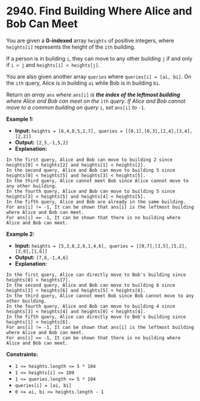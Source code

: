 # 2940. Find Building Where Alice and Bob Can Meet

You are given a **0-indexed** array `heights` of positive integers, where `heights[i]` represents the height of the `ith` building.

If a person is in building `i`, they can move to any other building `j` if and only if `i < j` and `heights[i] < heights[j]`.

You are also given another array `queries` where `queries[i] = [ai, bi]`. On the `ith` query, Alice is in building `ai` while Bob is in building `bi`.

Return _an array_ `ans` _where_ `ans[i]` _is **the index of the leftmost building** where Alice and Bob can meet on the_ `ith` _query_. _If Alice and Bob cannot move to a common building on query_ `i`, _set_ `ans[i]` _to_ `-1`.

**Example 1:**

* **Input:** `heights = [6,4,8,5,2,7], queries = [[0,1],[0,3],[2,4],[3,4],[2,2]]`
* **Output:** `[2,5,-1,5,2]`
* **Explanation:**
```
In the first query, Alice and Bob can move to building 2 since heights[0] < heights[2] and heights[1] < heights[2].
In the second query, Alice and Bob can move to building 5 since heights[0] < heights[5] and heights[3] < heights[5].
In the third query, Alice cannot meet Bob since Alice cannot move to any other building.
In the fourth query, Alice and Bob can move to building 5 since heights[3] < heights[5] and heights[4] < heights[5].
In the fifth query, Alice and Bob are already in the same building.  
For ans[i] != -1, It can be shown that ans[i] is the leftmost building where Alice and Bob can meet.
For ans[i] == -1, It can be shown that there is no building where Alice and Bob can meet.
```

**Example 2:**

* **Input:** `heights = [5,3,8,2,6,1,4,6], queries = [[0,7],[3,5],[5,2],[3,0],[1,6]]`
* **Output:** `[7,6,-1,4,6]`
* **Explanation:**
```
In the first query, Alice can directly move to Bob's building since heights[0] < heights[7].
In the second query, Alice and Bob can move to building 6 since heights[3] < heights[6] and heights[5] < heights[6].
In the third query, Alice cannot meet Bob since Bob cannot move to any other building.
In the fourth query, Alice and Bob can move to building 4 since heights[3] < heights[4] and heights[0] < heights[4].
In the fifth query, Alice can directly move to Bob's building since heights[1] < heights[6].
For ans[i] != -1, It can be shown that ans[i] is the leftmost building where Alice and Bob can meet.
For ans[i] == -1, It can be shown that there is no building where Alice and Bob can meet.
```

**Constraints:**

*   `1 <= heights.length <= 5 * 104`
*   `1 <= heights[i] <= 109`
*   `1 <= queries.length <= 5 * 104`
*   `queries[i] = [ai, bi]`
*   `0 <= ai, bi <= heights.length - 1`
